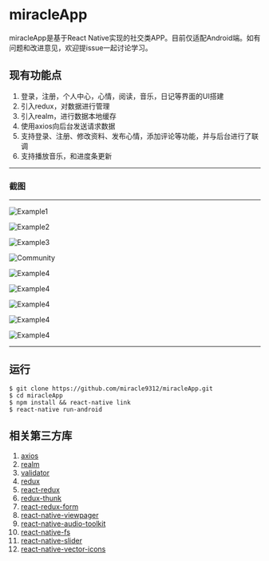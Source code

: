# miracleApp
miracleApp是基于React Native实现的社交类APP。目前仅适配Android端。如有问题和改进意见，欢迎提issue一起讨论学习。

## 现有功能点
1. 登录，注册，个人中心，心情，阅读，音乐，日记等界面的UI搭建
2. 引入redux，对数据进行管理
3. 引入realm，进行数据本地缓存
4. 使用axios向后台发送请求数据
5. 支持登录、注册、修改资料、发布心情，添加评论等功能，并与后台进行了联调
6. 支持播放音乐，和进度条更新

---
### 截图

---
![Example1](app/images/micenter.png)


![Example2](app/images/micomment.png)


![Example3](app/images/midataset.png)


![Community](app/images/midiary.png)


![Example4](app/images/milogin.png)


![Example4](app/images/mimood.png)


![Example4](app/images/mimood.png)


![Example4](app/images/miread.png)


![Example4](app/images/miregis.png)

---

## 运行

```
$ git clone https://github.com/miracle9312/miracleApp.git
$ cd miracleApp
$ npm install && react-native link
$ react-native run-android
```

## 相关第三方库

1. [axios](https://github.com/mzabriskie/axios)
2. [realm](https://realm.io/cn/)
3. [validator](https://www.npmjs.com/package/validator)
4. [redux](https://github.com/reactjs/redux)
5. [react-redux](https://github.com/reactjs/react-redux)
6. [redux-thunk](https://github.com/gaearon/redux-thunk)
7. [react-redux-form](https://github.com/davidkpiano/react-redux-formk)
8. [react-native-viewpager](https://github.com/race604/react-native-viewpager)
9. [react-native-audio-toolkit](https://github.com/futurice/react-native-audio-toolkit)
10. [react-native-fs](https://github.com/johanneslumpe/react-native-fs)
11. [react-native-slider](https://github.com/jeanregisser/react-native-slider)
12. [react-native-vector-icons](https://github.com/oblador/react-native-vector-icons)

